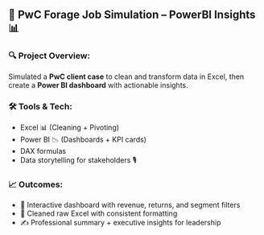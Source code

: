 ## 💼 PwC Forage Job Simulation – PowerBI Insights 📊

### 🔍 Project Overview:
Simulated a **PwC client case** to clean and transform data in Excel, then create a **Power BI dashboard** with actionable insights.

### 🛠️ Tools & Tech:
- Excel 📊 (Cleaning + Pivoting)
- Power BI 📉 (Dashboards + KPI cards)
- DAX formulas
- Data storytelling for stakeholders 🎙️

### 📈 Outcomes:
- 💼 Interactive dashboard with revenue, returns, and segment filters
- 🧼 Cleaned raw Excel with consistent formatting
- ✍️ Professional summary + executive insights for leadership

